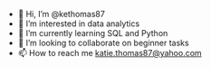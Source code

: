 - 👋 Hi, I’m @kethomas87
- 👀 I’m interested in data analytics 
- 🌱 I’m currently learning SQL and Python
- 💞️ I’m looking to collaborate on beginner tasks
- 📫 How to reach me katie.thomas87@yahoo.com

<!---
kethomas87/kethomas87 is a ✨ special ✨ repository because its `README.md` (this file) appears on your GitHub profile.
You can click the Preview link to take a look at your changes.
--->
